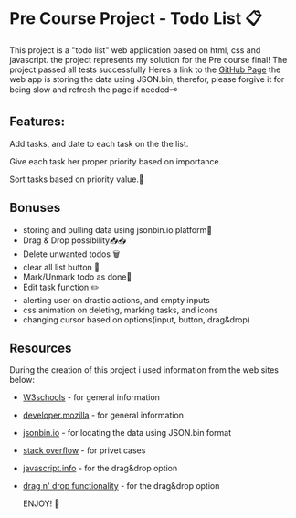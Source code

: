 # Pre Course Project - Todo List 📋

This project is a "todo list" web application
based on html, css and javascript.
the project represents my solution for the Pre course final!
The project passed all tests successfully
Heres a link to the [GitHub Page](https://eliav-touitou.github.io/pre-course-2021-final/src/)
the web app is storing the data using JSON.bin,
therefor, please forgive it for being slow and refresh the page if needed🗝️

## Features:

Add tasks, and date to each task on the the list.

Give each task her proper priority based on importance.

Sort tasks based on priority value.🔎

## Bonuses

- storing and pulling data using jsonbin.io platform📝
- Drag & Drop possibility📥📤
- Delete unwanted todos 🗑️
- clear all list button 🧹
- Mark/Unmark todo as done📂
- Edit task function ✏️
- alerting user on drastic actions, and empty inputs
- css animation on deleting, marking tasks, and icons
- changing cursor based on options(input, button, drag&drop)

## Resources

During the creation of this project i used information from the web sites below:

- [W3schools](https://www.w3schools.com/) - for general information
- [developer.mozilla](https://developer.mozilla.org/en-US/) - for general information
- [jsonbin.io](https://jsonbin.io/) - for locating the data using JSON.bin format
- [stack overflow](https://stackoverflow.com/) - for privet cases
- [javascript.info](https://javascript.info/mouse-drag-and-drop/) - for the drag&drop option
- [drag n' drop functionality](https://htmldom.dev/drag-and-drop-element-in-a-list) - for the drag&drop option

  ENJOY! 🤘
